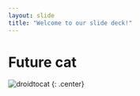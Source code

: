 ```yaml
---
layout: slide
title: "Welcome to our slide deck!"
---
```


# Future cat

![droidtocat](https://octodex.github.com/images/droidtocat.png)
{: .center}
